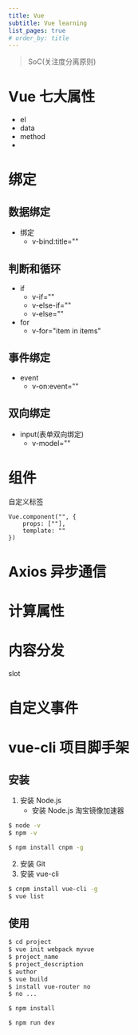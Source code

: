 ```yaml
---
title: Vue
subtitle: Vue learning
list_pages: true
# order_by: title
---
```


> SoC(关注度分离原则)

# Vue 七大属性

* el
* data
* method
* 

# 绑定

## 数据绑定

* 绑定
    - v-bind:title=""

## 判断和循环

* if
    - v-if=""
    - v-else-if=""
    - v-else=""
* for
    - v-for="item in items"

## 事件绑定

* event
    - v-on:event=""

## 双向绑定

* input(表单双向绑定)
    - v-model=""

# 组件

自定义标签

```
Vue.component("", {
    props: [""],
    template: ""
})
```

# Axios 异步通信




# 计算属性


# 内容分发

slot


# 自定义事件

# vue-cli 项目脚手架

## 安装

1. 安装 Node.js
    - 安装 Node.js 淘宝镜像加速器



```bash
$ node -v
$ npm -v
```

```bash
$ npm install cnpm -g
```

2. 安装 Git
3. 安装 vue-cli

```bash
$ cnpm install vue-cli -g
$ vue list
```

## 使用

```bash
$ cd project
$ vue init webpack myvue
$ project_name
$ project_description
$ author
$ vue build
$ install vue-router no
$ no ...
```

```bash
$ npm install
```

```bash
$ npm run dev
```




